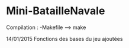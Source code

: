 # Mini-BatailleNavale

Compilation :
	-Makefile --> make

14/01/2015 Fonctions des bases du jeu ajoutées
